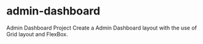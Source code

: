 # admin-dashboard
Admin Dashboard Project
Create a Admin Dashboard layout with the use of Grid layout and FlexBox.